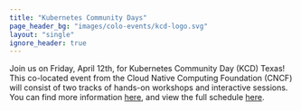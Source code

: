 ```yaml
---
title: "Kubernetes Community Days"
page_header_bg: "images/colo-events/kcd-logo.svg"
layout: "single"
ignore_header: true
---
```


Join us on Friday, April 12th, for Kubernetes Community Day (KCD) Texas!
This co-located event from the Cloud Native Computing Foundation (CNCF) will consist of two tracks of hands-on workshops and interactive sessions.
You can find more information [here](https://community.cncf.io/events/details/cncf-kcd-texas-presents-kcd-texas-2024/),
and view the full schedule [here](https://kcd-texas.sessionize.com/).

